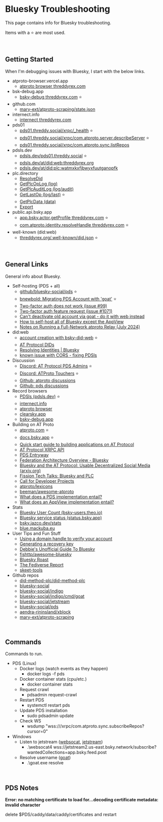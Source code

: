 # Bluesky Troubleshooting

This page contains info for Bluesky troubleshooting.

Items with a ⭐ are most used.

&nbsp;

## Getting Started

When I'm debugging issues with Bluesky, I start with the below links.

- atproto-browser.vercel.app
  - [atproto browser threddyrex.com](https://atproto-browser.vercel.app/at/threddyrex.com)
- bsk-debug.app
  - [bsky-debug threddyrex.com](https://bsky-debug.app/handle?handle=threddyrex.com) ⭐
- github.com
  - [mary-ext/atproto-scraping/state.json](https://github.com/mary-ext/atproto-scraping/blob/trunk/state.json)
- internect.info
  - [internect threddyrex.com](https://internect.info/did/did:plc:watmxkxfjbwyxfuutganopfk)
- pds01
  - [pds01.threddy.social/xrpc/_health](https://pds01.threddy.social/xrpc/_health) ⭐
  - [pds01.threddy.social/xrpc/com.atproto.server.describeServer](https://pds01.threddy.social/xrpc/com.atproto.server.describeServer) ⭐
  - [pds01.threddy.social/xrpc/com.atproto.sync.listRepos](https://pds01.threddy.social/xrpc/com.atproto.sync.listRepos)
- pdsls.dev
  - [pdsls.dev/pds01.threddy.social](https://pdsls.dev/pds01.threddy.social) ⭐️
  - [pdsls.dev/at/did:web:threddyrex.org](https://pdsls.dev/at/did:web:threddyrex.org)
  - [pdsls.dev/at/did:plc:watmxkxfjbwyxfuutganopfk](https://pdsls.dev/at/did:plc:watmxkxfjbwyxfuutganopfk)
- plc.directory
  - [ResolveDid](https://plc.directory/did:plc:watmxkxfjbwyxfuutganopfk)
  - [GetPlcOpLog (log)](https://plc.directory/did:plc:watmxkxfjbwyxfuutganopfk/log)
  - [GetPlcAuditLog (log/audit)](https://plc.directory/did:plc:watmxkxfjbwyxfuutganopfk/log/audit)
  - [GetLastOp (log/last)](https://plc.directory/did:plc:watmxkxfjbwyxfuutganopfk/log/last) ⭐
  - [GetPlcData (data)](https://plc.directory/did:plc:watmxkxfjbwyxfuutganopfk/data)
  - [Export](https://plc.directory/export?count=10&after=2024-12-08T20:33:04Z)
- public.api.bsky.app
  - [app.bsky.actor.getProfile threddyrex.com](https://public.api.bsky.app/xrpc/app.bsky.actor.getProfile?actor=threddyrex.com) ⭐
  - [com.atproto.identity.resolveHandle threddyrex.com](https://public.api.bsky.app/xrpc/com.atproto.identity.resolveHandle?handle=threddyrex.com) ⭐
- well-known (did:web)
  - [threddyrex.org/.well-known/did.json](https://threddyrex.org/.well-known/did.json) ⭐


&nbsp;

## General Links

General info about Bluesky.

- Self-hosting (PDS + all)
  - [github/bluesky-social/pds](https://github.com/bluesky-social/pds) ⭐
  - [bnewbold: Migrating PDS Account with 'goat'](https://whtwnd.com/bnewbold.net/3l5ii332pf32u) ⭐
  - [Two-factor auth does not work (issue #99)](https://github.com/bluesky-social/pds/issues/99)
  - [Two-factor auth feature request (issue #1071)](https://github.com/bluesky-social/social-app/issues/1071)
  - [Can't deactivate old account via goat - do it with web instead](https://github.com/bluesky-social/atproto/issues/3149)
  - [How to self-host all of Bluesky except the AppView](https://alice.bsky.sh/post/3laega7icmi2q)
  - [Notes on Running a Full-Network atproto Relay (July 2024)](https://whtwnd.com/bnewbold.net/entries/Notes%20on%20Running%20a%20Full-Network%20atproto%20Relay%20(July%202024))
- did:web
  - [account creation with bsky-did-web](https://github.com/afternooncurry/bsky-did-web) ⭐
  - [AT Protocol DIDs](https://atproto.com/specs/did)
  - [Resolving Identities | Bluesky](https://docs.bsky.app/docs/advanced-guides/resolving-identities)
  - [known issue with CORS - fixing PDSls](https://github.com/notjuliet/pdsls/issues/5)
- Discussion
  - [Discord: AT Protocol PDS Admins](https://discord.gg/h3B9ZjYm) ⭐
  - [Discord: ATProto Touchers](https://discord.gg/3srmDsHSZJ) ⭐
  - [Github: atproto discussions](https://github.com/bluesky-social/atproto/discussions)
  - [Github: pds discussions](https://github.com/bluesky-social/pds/discussions)
- Record browsers
  - [PDSls (pdsls.dev)](https://pdsls.dev/) ⭐
  - [internect.info](https://internect.info/)
  - [atproto browser](https://atproto-browser.vercel.app/)
  - [clearsky.app](https://clearsky.app/)
  - [bsky-debug.app](https://bsky-debug.app/)
- Building on AT Proto
  - [atproto.com](https://atproto.com/) ⭐
  - [docs.bsky.app](https://docs.bsky.app/docs/get-started) ⭐
  - [Quick start guide to building applications on AT Protocol](https://atproto.com/guides/applications)
  - [AT Protocol XRPC API](https://docs.bsky.app/docs/api/at-protocol-xrpc-api)
  - [PDS Entryway](https://docs.bsky.app/docs/advanced-guides/entryway)
  - [Federation Architecture Overview - Bluesky](https://bsky.social/about/blog/5-5-2023-federation-architecture)
  - [Bluesky and the AT Protocol: Usable Decentralized Social Media (arxiv.org)](https://arxiv.org/pdf/2402.03239)
  - [Fission Tech Talks: Bluesky and PLC](https://www.youtube.com/watch?v=m9AVUAUDC2A)
  - [Call for Developer Projects](https://github.com/bluesky-social/atproto/discussions/3049)
  - [atproto/lexicons](https://github.com/bluesky-social/atproto/tree/main/lexicons)
  - [beeman/awesome-atproto](https://github.com/beeman/awesome-atproto)
  - [What does a PDS implementation entail?](https://github.com/bluesky-social/atproto/discussions/2350)
  - [What does an AppView implementation entail?](https://github.com/bluesky-social/atproto/discussions/2961)
- Stats
  - [Bluesky User Count (bsky-users.theo.io)](https://bsky-users.theo.io/)
  - [Bluesky service status (status.bsky.app)](https://status.bsky.app/)
  - [bsky.jazco.dev/stats](https://bsky.jazco.dev/stats)
  - [blue.mackuba.eu](https://blue.mackuba.eu/)
- User Tips and Fun Stuff
  - [Using a domain handle to verify your account](https://bsky.social/about/blog/4-28-2023-domain-handle-tutorial)
  - [Generating a recovery key](https://whtwnd.com/did:plc:xz3euvkhf44iadavovbsmqoo/3laimapx6ks2b)
  - [Debbie's Unofficial Guide To Bluesky](https://publish.obsidian.md/debbieohi/bluesky)
  - [fishttp/awesome-bluesky](https://github.com/fishttp/awesome-bluesky)
  - [Bluesky Roast](https://blueskyroast.com/)
  - [The Fediverse Report](https://fediversereport.com/all-posts-archive/)
  - [skeet-tools](https://dame.blog/skeet-tools/)
- Github repos
  - [did-method-plc/did-method-plc](https://github.com/did-method-plc/did-method-plc)
  - [bluesky-social](https://github.com/bluesky-social/)
  - [bluesky-social/indigo](https://github.com/bluesky-social/indigo/)
  - [bluesky-social/indigo/cmd/goat](https://github.com/bluesky-social/indigo/tree/main/cmd/goat)
  - [bluesky-social/jetstream](https://github.com/bluesky-social/jetstream)
  - [bluesky-social/pds](https://github.com/bluesky-social/pds)
  - [aendra-rininsland/xblock](https://github.com/aendra-rininsland/xblock)
  - [mary-ext/atproto-scraping](https://github.com/mary-ext/atproto-scraping)

&nbsp;

## Commands

Commands to run.

- PDS (Linux)
    - Docker logs (watch events as they happen)
        - docker logs -f pds
    - Docker container stats (cpu/etc.)
        - docker container stats
    - Request crawl
        - pdsadmin request-crawl
    - Restart PDS
        - systemctl restart pds
    - Update PDS installation
        - sudo pdsadmin update
    - Check WS
        - wsdump "wss://<host>/xrpc/com.atproto.sync.subscribeRepos?cursor=0"
- Windows
    - Listen to jetstream ([websocat](https://github.com/vi/websocat/releases), [jetstream](https://github.com/bluesky-social/jetstream))
        - .\websocat4 wss://jetstream2.us-east.bsky.network/subscribe?wantedCollections=app.bsky.feed.post
    - Resolve username ([goat](https://github.com/bluesky-social/indigo/tree/main/cmd/goat))
        - .\goat.exe resolve <username>

&nbsp;


## PDS Notes


**Error: no matching certificate to load for...decoding certificate metadata: invalid character**

delete $PDS/caddy/data/caddy/certificates and restart

